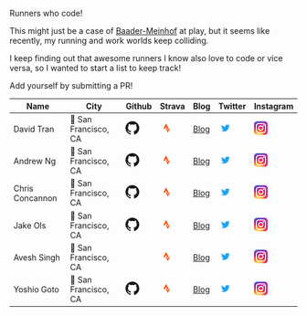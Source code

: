 Runners who code!

This might just be a case of [Baader-Meinhof](https://www.damninteresting.com/the-baader-meinhof-phenomenon/) at play, but it seems like recently, my running and work worlds keep colliding.

I keep finding out that awesome runners I know also love to code or vice versa, so I wanted to start a list to keep track!

Add yourself by submitting a PR!


| Name | City | Github | Strava | Blog | Twitter | Instagram |
| ---- | ---- | ------ | ------ | ---- | ------- | --------- |
| David Tran  | 📍 San Francisco, CA | [![Github](/github.png)](http://github.com/dtran320) | [![Strava](/strava.png)](https://www.strava.com/athletes/1150261) | [Blog](http://www.davidtran.me) | [![Twitter](/twitter.png)](https://twitter.com/dtran320) | [![Instagram](/instagram.png)](https://www.instagram.com/dtran) |
| Andrew Ng  | 📍 San Francisco, CA | [![Github](/github.png)](https://github.com/ayn) | [![Strava](/strava.png)](https://www.strava.com/athletes/1141587) | [Blog](http://blog.andrewng.com) | [![Twitter](/twitter.png)](https://twitter.com/ayn) | [![Instagram](/instagram.png)](https://www.instagram.com/ayn) |
| Chris Concannon | 📍 San Francisco, CA | [![Github](/github.png)](https://github.com/cconcannon) | [![Strava](/strava.png)](https://www.strava.com/athletes/5189780) | [Blog](https://blog.concannon.tech) | [![Twitter](/twitter.png)](https://twitter.com/seen_on_trail) | [![Instagram](/instagram.png)](https://www.instagram.com/seen_on_trail/) |
| Jake Ols | 📍 San Francisco, CA | [![Github](/github.png)](https://github.com/jakeols) | [![Strava](/strava.png)](https://www.strava.com/athletes/31979134) | [Blog](https://ols.engineer) | [![Twitter](/twitter.png)](https://twitter.com/jakeols) | [![Instagram](/instagram.png)](https://instagram.com/jakeols) |
| Avesh Singh | 📍 San Francisco, CA | | [![Strava](/strava.png)](https://www.strava.com/athletes/6359370) | [Blog](https://medium.com/@aveshcsingh) | [![Twitter](/twitter.png)](https://twitter.com/aveshcsingh) | [![Instagram](/instagram.png)](https://www.instagram.com/aveshsingh/) |
| Yoshio Goto| 📍 San Francisco, CA | [![Github](/github.png)](http://github.com/sushiogoto) | [![Strava](/strava.png)](https://www.strava.com/athletes/13205409) | [Blog](https://www.youtube.com/channel/UC7-PMbKmovME07yGp7-Zxvw) | [![Twitter](/twitter.png)](https://twitter.com/sushiogoto) | [![Instagram](/instagram.png)](https://www.instagram.com/sushiogoto/) |
